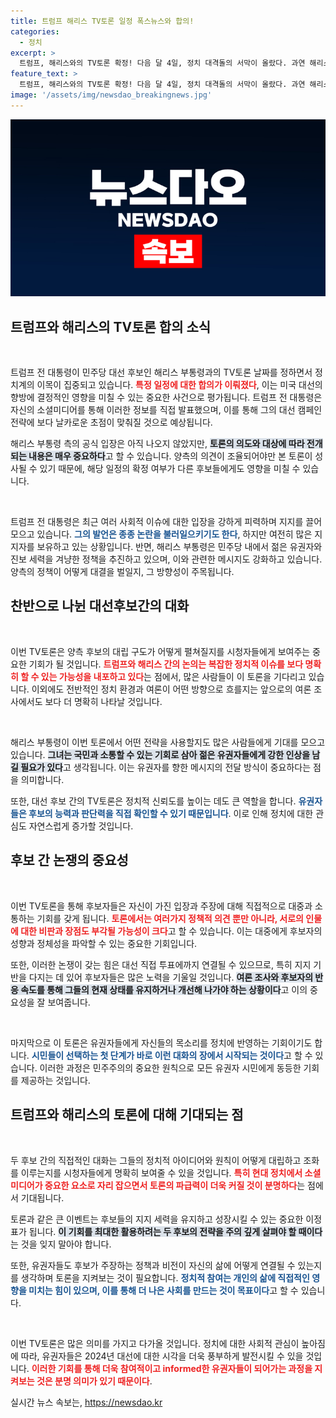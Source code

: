 ```yaml
---
title: 트럼프 해리스 TV토론 일정 폭스뉴스와 합의!
categories:
  - 정치
excerpt: >
  트럼프, 해리스와의 TV토론 확정! 다음 달 4일, 정치 대격돌의 서막이 올랐다. 과연 해리스는 이 초대형 이벤트에 동참할까? 궁금증이 가득한 그 날을 주목하세요!
feature_text: >
  트럼프, 해리스와의 TV토론 확정! 다음 달 4일, 정치 대격돌의 서막이 올랐다. 과연 해리스는 이 초대형 이벤트에 동참할까? 궁금증이 가득한 그 날을 주목하세요!
image: '/assets/img/newsdao_breakingnews.jpg'
---
```


<p><img src="/assets/img/newsdao_breakingnews.jpg" alt="flaretime 속보" /></p>

<h2 data-ke-size="size26">트럼프와 해리스의 TV토론 합의 소식</h2>

<p data-ke-size="size16">&nbsp;</p>

<p>트럼프 전 대통령이 민주당 대선 후보인 해리스 부통령과의 TV토론 날짜를 정하면서 정치계의 이목이 집중되고 있습니다. <b><span style="color: #ee2323;">특정 일정에 대한 합의가 이뤄졌다</span></b>, 이는 미국 대선의 향방에 결정적인 영향을 미칠 수 있는 중요한 사건으로 평가됩니다. 트럼프 전 대통령은 자신의 소셜미디어를 통해 이러한 정보를 직접 발표했으며, 이를 통해 그의 대선 캠페인 전략에 보다 날카로운 초점이 맞춰질 것으로 예상됩니다. </p>

<p>해리스 부통령 측의 공식 입장은 아직 나오지 않았지만, <b><span style="background-color: #21538527;">토론의 의도와 대상에 따라 전개되는 내용은 매우 중요하다</span></b>고 할 수 있습니다. 양측의 의견이 조율되어야만 본 토론이 성사될 수 있기 때문에, 해당 일정의 확정 여부가 다른 후보들에게도 영향을 미칠 수 있습니다.</p>

<p data-ke-size="size16">&nbsp;</p>

<p>트럼프 전 대통령은 최근 여러 사회적 이슈에 대한 입장을 강하게 피력하며 지지를 끌어모으고 있습니다. <b><span style="color: #1a5490;">그의 발언은 종종 논란을 불러일으키기도 한다</span></b>, 하지만 여전히 많은 지지자를 보유하고 있는 상황입니다. 반면, 해리스 부통령은 민주당 내에서 젊은 유권자와 진보 세력을 겨냥한 정책을 추진하고 있으며, 이와 관련한 메시지도 강화하고 있습니다. 양측의 정책이 어떻게 대결을 벌일지, 그 방향성이 주목됩니다.</p>

<h2 data-ke-size="size26">찬반으로 나뉜 대선후보간의 대화</h2>

<p data-ke-size="size16">&nbsp;</p>

<p>이번 TV토론은 양측 후보의 대립 구도가 어떻게 펼쳐질지를 시청자들에게 보여주는 중요한 기회가 될 것입니다. <b><span style="color: #ee2323;">트럼프와 해리스 간의 논의는 복잡한 정치적 이슈를 보다 명확히 할 수 있는 가능성을 내포하고 있다</span></b>는 점에서, 많은 사람들이 이 토론을 기다리고 있습니다. 이외에도 전반적인 정치 환경과 여론이 어떤 방향으로 흐를지는 앞으로의 여론 조사에서도 보다 더 명확히 나타날 것입니다. </p>

<p data-ke-size="size16">&nbsp;</p>

<p>해리스 부통령이 이번 토론에서 어떤 전략을 사용할지도 많은 사람들에게 기대를 모으고 있습니다. <b><span style="background-color: #21538527;">그녀는 국민과 소통할 수 있는 기회로 삼아 젊은 유권자들에게 강한 인상을 남길 필요가 있다</span></b>고 생각됩니다. 이는 유권자를 향한 메시지의 전달 방식이 중요하다는 점을 의미합니다.</p>

<p>또한, 대선 후보 간의 TV토론은 정치적 신뢰도를 높이는 데도 큰 역할을 합니다. <b><span style="color: #1a5490;">유권자들은 후보의 능력과 판단력을 직접 확인할 수 있기 때문입니다</span></b>. 이로 인해 정치에 대한 관심도 자연스럽게 증가할 것입니다.</p>

<h2 data-ke-size="size26">후보 간 논쟁의 중요성</h2>

<p data-ke-size="size16">&nbsp;</p>

<p>이번 TV토론을 통해 후보자들은 자신이 가진 입장과 주장에 대해 직접적으로 대중과 소통하는 기회를 갖게 됩니다. <b><span style="color: #ee2323;">토론에서는 여러가지 정책적 의견 뿐만 아니라, 서로의 인물에 대한 비판과 장점도 부각될 가능성이 크다</span></b>고 할 수 있습니다. 이는 대중에게 후보자의 성향과 정체성을 파악할 수 있는 중요한 기회입니다.</p>

<p>또한, 이러한 논쟁이 갖는 힘은 대선 직접 투표에까지 연결될 수 있으므로, 특히 지지 기반을 다지는 데 있어 후보자들은 많은 노력을 기울일 것입니다. <b><span style="background-color: #21538527;">여론 조사와 후보자의 반응 속도를 통해 그들의 현재 상태를 유지하거나 개선해 나가야 하는 상황이다</span></b>고 이의 중요성을 잘 보여줍니다.</p>

<p data-ke-size="size16">&nbsp;</p>

<p>마지막으로 이 토론은 유권자들에게 자신들의 목소리를 정치에 반영하는 기회이기도 합니다. <b><span style="color: #1a5490;">시민들이 선택하는 첫 단계가 바로 이런 대화의 장에서 시작되는 것이다</span></b>고 할 수 있습니다. 이러한 과정은 민주주의의 중요한 원칙으로 모든 유권자 시민에게 동등한 기회를 제공하는 것입니다.</p>

<h2 data-ke-size="size26">트럼프와 해리스의 토론에 대해 기대되는 점</h2>

<p data-ke-size="size16">&nbsp;</p>

<p>두 후보 간의 직접적인 대화는 그들의 정치적 아이디어와 원칙이 어떻게 대립하고 조화를 이루는지를 시청자들에게 명확히 보여줄 수 있을 것입니다. <b><span style="color: #ee2323;">특히 현대 정치에서 소셜 미디어가 중요한 요소로 자리 잡으면서 토론의 파급력이 더욱 커질 것이 분명하다</span></b>는 점에서 기대됩니다. </p>

<p>토론과 같은 큰 이벤트는 후보들의 지지 세력을 유지하고 성장시킬 수 있는 중요한 이정표가 됩니다. <b><span style="background-color: #21538527;">이 기회를 최대한 활용하려는 두 후보의 전략을 주의 깊게 살펴야 할 때이다</span></b>는 것을 잊지 말아야 합니다.</p>

<p>또한, 유권자들도 후보가 주장하는 정책과 비전이 자신의 삶에 어떻게 연결될 수 있는지를 생각하며 토론을 지켜보는 것이 필요합니다. <b><span style="color: #1a5490;">정치적 참여는 개인의 삶에 직접적인 영향을 미치는 힘이 있으며, 이를 통해 더 나은 사회를 만드는 것이 목표이다</span></b>고 할 수 있습니다. </p>

<p data-ke-size="size16">&nbsp;</p>

<p>이번 TV토론은 많은 의미를 가지고 다가올 것입니다. 정치에 대한 사회적 관심이 높아짐에 따라, 유권자들은 2024년 대선에 대한 시각을 더욱 풍부하게 발전시킬 수 있을 것입니다. <b><span style="color: #ee2323;">이러한 기회를 통해 더욱 참여적이고 informed한 유권자들이 되어가는 과정을 지켜보는 것은 분명 의미가 있기 때문이다</span></b>.</p>
실시간 뉴스 속보는, <a href="https://newsdao.kr" rel="dofollow">https://newsdao.kr</a>


